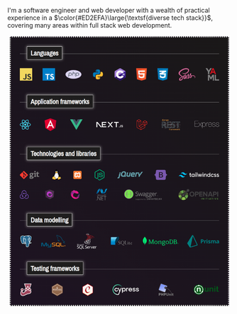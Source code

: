 I'm a software engineer and web developer with a wealth of practical experience in a $\color{#ED2EFA}\large{\textsf{diverse tech stack}}$, covering many areas within full stack web development.

<div align=center>
<img src="tech.png" width=500>
<div>